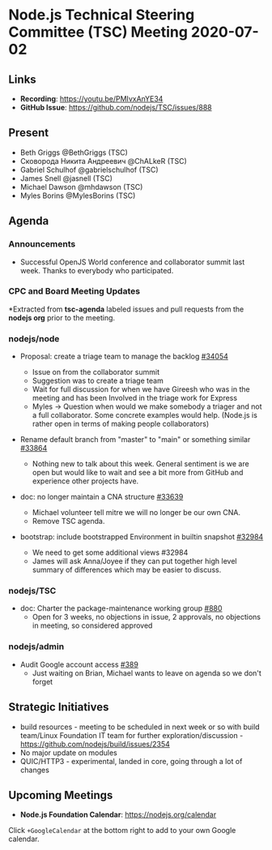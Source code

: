 # Node.js Technical Steering Committee (TSC) Meeting 2020-07-02

## Links

* **Recording**: <https://youtu.be/PMIvxAnYE34>
* **GitHub Issue**: <https://github.com/nodejs/TSC/issues/888>

## Present

* Beth Griggs @BethGriggs (TSC)
* Сковорода Никита Андреевич @ChALkeR (TSC)
* Gabriel Schulhof @gabrielschulhof (TSC)
* James Snell @jasnell (TSC)
* Michael Dawson @mhdawson (TSC)
* Myles Borins @MylesBorins (TSC)

## Agenda

### Announcements

* Successful OpenJS World conference and collaborator summit last week. Thanks to
  everybody who participated.

### CPC and Board Meeting Updates

*Extracted from **tsc-agenda** labeled issues and pull requests from the **nodejs org** prior to the meeting.

### nodejs/node

* Proposal: create a triage team to manage the backlog [#34054](https://github.com/nodejs/node/issues/34054)
  * Issue on from the collaborator summit
  * Suggestion was to create a triage team
  * Wait for full discussion for when we have Gireesh who was in the meeting and has been
    Involved in the triage work for Express
  * Myles -> Question when would we make somebody a triager and not a full collaborator.
    Some concrete examples would help. (Node.js is rather open in terms of making people
    collaborators)

* Rename default branch from "master" to "main" or something similar [#33864](https://github.com/nodejs/node/issues/33864)
  * Nothing new to talk about this week. General sentiment is we are open but would like to wait
    and see a bit more from GitHub and experience other projects have.

* doc: no longer maintain a CNA structure [#33639](https://github.com/nodejs/node/pull/33639)
  * Michael volunteer tell mitre we will no longer be our own CNA.
  * Remove TSC agenda.

* bootstrap: include bootstrapped Environment in builtin snapshot  [#32984](https://github.com/nodejs/node/pull/32984)
  * We need to get some additional views #32984
  * James will ask Anna/Joyee if they can put together high level summary of differences which
    may be easier to discuss.

### nodejs/TSC

* doc: Charter the package-maintenance working group [#880](https://github.com/nodejs/TSC/pull/880)
  * Open for 3 weeks, no objections in issue, 2 approvals, no objections in meeting, so
    considered approved

### nodejs/admin

* Audit Google account access [#389](https://github.com/nodejs/admin/issues/389)
  * Just waiting on Brian, Michael wants to leave on agenda so we don't forget

## Strategic Initiatives

* build resources - meeting to be scheduled in next week or so with build team/Linux Foundation IT team for further exploration/discussion - <https://github.com/nodejs/build/issues/2354>
* No major update on modules
* QUIC/HTTP3 - experimental, landed in core, going through a lot of changes

## Upcoming Meetings

* **Node.js Foundation Calendar**: <https://nodejs.org/calendar>

Click `+GoogleCalendar` at the bottom right to add to your own Google calendar.
